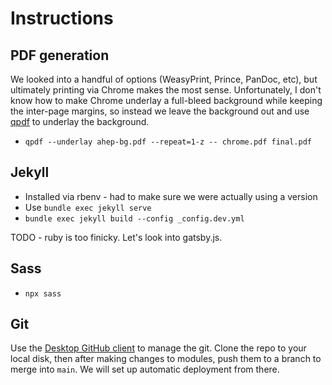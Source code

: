 # Instructions

## PDF generation

We looked into a handful of options (WeasyPrint, Prince, PanDoc, etc), but
ultimately printing via Chrome makes the most sense.  Unfortunately, I don't
know how to make Chrome underlay a full-bleed background while keeping the
inter-page margins, so instead we leave the background out and use [qpdf] to
underlay the background.

* `qpdf --underlay ahep-bg.pdf --repeat=1-z -- chrome.pdf final.pdf`

[qpdf]: https://qpdf.sourceforge.io/

## Jekyll

* Installed via rbenv - had to make sure we were actually using a version
* Use `bundle exec jekyll serve`
* `bundle exec jekyll build --config _config.dev.yml`

TODO - ruby is too finicky.  Let's look into gatsby.js.

## Sass

* `npx sass`

## Git

Use the [Desktop GitHub client](https://desktop.github.com) to manage the git.
Clone the repo to your local disk, then after making changes to modules, push
them to a branch to merge into `main`.  We will set up automatic deployment from
there.
